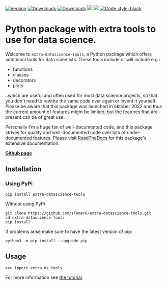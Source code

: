 [![Version](https://img.shields.io/pypi/v/extra-datascience-tools)](https://pypi.org/project/extra-datascience-tools/)
[![Downloads](https://pepy.tech/badge/extra-datascience-tools)](https://pepy.tech/project/extra-datascience-tools)
[![Downloads](https://pepy.tech/badge/extra-datascience-tools/month)](https://pepy.tech/project/extra-datascience-tools)
![](https://img.shields.io/github/license/sTomerG/extra-datascience-tools)
![](https://img.shields.io/pypi/pyversions/extra-datascience-tools)
[![Code style: black](https://img.shields.io/badge/code%20style-black-000000.svg)](https://github.com/psf/black)
# Python package with extra tools to use for data science.

Welcome to `extra-datascience-tools`, a Python package which offers additional tools for data scientists. These tools include or will include e.g.:
- functions
- classes
- decorators
- plots

..which are useful and often used for most data science projects, so that you don't need to rewrite the same code over again or invent it yourself. Please be aware that this package was launched in oktober 2022 and thus the current amount of features might be limited, but the features that are present can be of great use.

 Personally I'm a huge fan of well-documented code, and this package strives for quality and well-documented code over lots of under-documented features. Please visit [ReadTheDocs](https://extra-datascience-tools.readthedocs.io/en/latest/#) for this package's extensive documentation.

**[Github page](https://github.com/sTomerG/extra-datascience-tools)**

## Installation

### Using PyPi

    pip install extra-datascience-tools

Without using PyPi

    git clone https://github.com/sTomerG/extra-datascience-tools.git
    cd extra-datascience-tools
    pip install .

If problems arise make sure to have the latest version of pip:

    python3 -m pip install --upgrade pip

## Usage
    >>> import extra_ds_tools

For more information see [the tutorial](https://extra-datascience-tools.readthedocs.io/en/latest/notebooks/tutorial.html).


